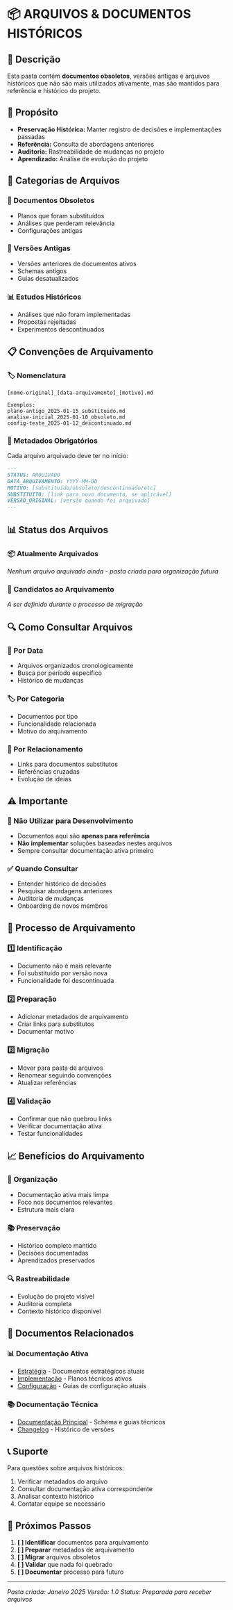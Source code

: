 # 📦 ARQUIVOS & DOCUMENTOS HISTÓRICOS

## 📌 Descrição

Esta pasta contém **documentos obsoletos**, versões antigas e arquivos históricos que não são mais utilizados ativamente, mas são mantidos para referência e histórico do projeto.

## 🎯 Propósito

- **Preservação Histórica:** Manter registro de decisões e implementações passadas
- **Referência:** Consulta de abordagens anteriores
- **Auditoria:** Rastreabilidade de mudanças no projeto
- **Aprendizado:** Análise de evolução do projeto

## 📁 Categorias de Arquivos

### 📄 Documentos Obsoletos
- Planos que foram substituídos
- Análises que perderam relevância
- Configurações antigas

### 🔄 Versões Antigas
- Versões anteriores de documentos ativos
- Schemas antigos
- Guias desatualizados

### 📊 Estudos Históricos
- Análises que não foram implementadas
- Propostas rejeitadas
- Experimentos descontinuados

## 📋 Convenções de Arquivamento

### 🏷️ Nomenclatura
```
[nome-original]_[data-arquivamento]_[motivo].md

Exemplos:
plano-antigo_2025-01-15_substituido.md
analise-inicial_2025-01-10_obsoleto.md
config-teste_2025-01-12_descontinuado.md
```

### 📝 Metadados Obrigatórios
Cada arquivo arquivado deve ter no início:
```markdown
---
STATUS: ARQUIVADO
DATA_ARQUIVAMENTO: YYYY-MM-DD
MOTIVO: [substituído/obsoleto/descontinuado/etc]
SUBSTITUITO: [link para novo documento, se aplicável]
VERSAO_ORIGINAL: [versão quando foi arquivado]
---
```

## 📊 Status dos Arquivos

### 📦 Atualmente Arquivados
*Nenhum arquivo arquivado ainda - pasta criada para organização futura*

### 🔄 Candidatos ao Arquivamento
*A ser definido durante o processo de migração*

## 🔍 Como Consultar Arquivos

### 📅 Por Data
- Arquivos organizados cronologicamente
- Busca por período específico
- Histórico de mudanças

### 🏷️ Por Categoria
- Documentos por tipo
- Funcionalidade relacionada
- Motivo do arquivamento

### 🔗 Por Relacionamento
- Links para documentos substitutos
- Referências cruzadas
- Evolução de ideias

## ⚠️ Importante

### 🚫 Não Utilizar para Desenvolvimento
- Documentos aqui são **apenas para referência**
- **Não implementar** soluções baseadas nestes arquivos
- Sempre consultar documentação ativa primeiro

### ✅ Quando Consultar
- Entender histórico de decisões
- Pesquisar abordagens anteriores
- Auditoria de mudanças
- Onboarding de novos membros

## 🔄 Processo de Arquivamento

### 1️⃣ Identificação
- Documento não é mais relevante
- Foi substituído por versão nova
- Funcionalidade foi descontinuada

### 2️⃣ Preparação
- Adicionar metadados de arquivamento
- Criar links para substitutos
- Documentar motivo

### 3️⃣ Migração
- Mover para pasta de arquivos
- Renomear seguindo convenções
- Atualizar referências

### 4️⃣ Validação
- Confirmar que não quebrou links
- Verificar documentação ativa
- Testar funcionalidades

## 📈 Benefícios do Arquivamento

### 🧹 Organização
- Documentação ativa mais limpa
- Foco nos documentos relevantes
- Estrutura mais clara

### 📚 Preservação
- Histórico completo mantido
- Decisões documentadas
- Aprendizados preservados

### 🔍 Rastreabilidade
- Evolução do projeto visível
- Auditoria completa
- Contexto histórico disponível

## 🔗 Documentos Relacionados

### 📊 Documentação Ativa
- [Estratégia](../estrategia/) - Documentos estratégicos atuais
- [Implementação](../implementacao/) - Planos técnicos ativos
- [Configuração](../configuracao/) - Guias de configuração atuais

### 📚 Documentação Técnica
- [Documentação Principal](../../taskora-app/docs/) - Schema e guias técnicos
- [Changelog](../../taskora-app/docs/CHANGELOG.md) - Histórico de versões

## 📞 Suporte

Para questões sobre arquivos históricos:
1. Verificar metadados do arquivo
2. Consultar documentação ativa correspondente
3. Analisar contexto histórico
4. Contatar equipe se necessário

## 🎯 Próximos Passos

1. **[ ] Identificar** documentos para arquivamento
2. **[ ] Preparar** metadados de arquivamento
3. **[ ] Migrar** arquivos obsoletos
4. **[ ] Validar** que nada foi quebrado
5. **[ ] Documentar** processo para futuro

---

*Pasta criada: Janeiro 2025*
*Versão: 1.0*
*Status: Preparada para receber arquivos*